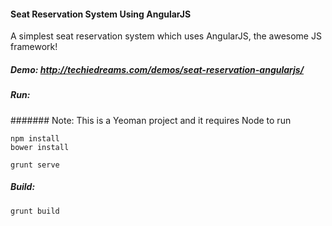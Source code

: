 #### Seat Reservation System Using AngularJS
A simplest seat reservation system which uses AngularJS, the awesome JS framework!

##### Demo: http://techiedreams.com/demos/seat-reservation-angularjs/

##### Run:

####### Note: This is a Yeoman project and it requires Node to run

```
npm install
bower install
```

```
grunt serve
```

##### Build:


```
grunt build
```
